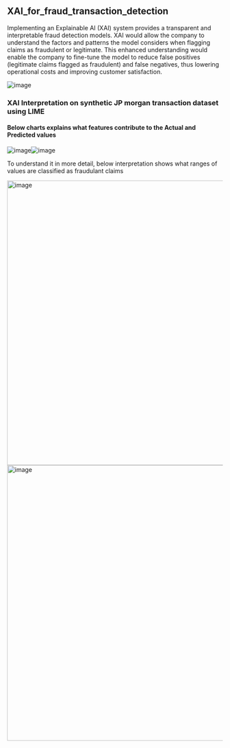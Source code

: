 ## XAI_for_fraud_transaction_detection

Implementing an Explainable AI (XAI) system provides a transparent and interpretable fraud detection models.​ XAI would allow the company to understand the factors and patterns the model considers when flagging claims as fraudulent or legitimate.​ This enhanced understanding would enable the company to fine-tune the model to reduce false positives (legitimate claims flagged as fraudulent) and false negatives, thus lowering operational costs and improving customer satisfaction.​

![image](https://github.com/shobanasiranjeevilu/XAI_for_fraud_transaction_detection/assets/114626356/f69e6541-20db-4e83-b16f-d5d20b5b0599)


### XAI Interpretation on synthetic JP morgan transaction dataset using LIME

#### Below charts explains what features contribute to the Actual and Predicted values



![image](https://github.com/shobanasiranjeevilu/XAI_for_fraud_transaction_detection/assets/114626356/d2d75e7e-4bdc-44e6-8e29-e7ae73a9c2f6)![image](https://github.com/shobanasiranjeevilu/XAI_for_fraud_transaction_detection/assets/114626356/23798fb0-c6d6-44c0-8911-237c6d2f629e)


To understand it in more detail, below interpretation shows what ranges of values are classified as fraudulant claims

<img width="663" alt="image" src="https://github.com/shobanasiranjeevilu/XAI_for_fraud_transaction_detection/assets/114626356/5a10ef8e-65ae-4a4d-b3db-663a0937572a">

<img width="642" alt="image" src="https://github.com/shobanasiranjeevilu/XAI_for_fraud_transaction_detection/assets/114626356/6700c9c4-40eb-4915-964e-62bcd46c5ad9">

